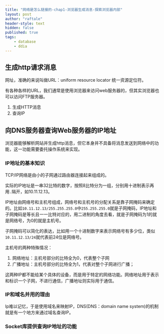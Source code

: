 ```yaml
---
title: "网络是怎么链接的-chap1-浏览器生成消息-探索浏览器内部"
layout: post
author: "raftale"
header-style: text
hidden: false
published: true
tags:
    - database
    - ddia
---
```

## 生成http请求消息

网址，准确的来说叫做URL：uniform resource locator 统一资源定位符。

有各种各样的URL，我们通常是使用浏览器来访问web服务器的，但其实浏览器也可以访问FTP服务器。

1. 生成HTTP消息
2. 查询IP

## 向DNS服务器查询Web服务器的IP地址
浏览器能够解析网站并生成http消息，但它本身并不具备将消息发送到网络中的功能，这一功能需要委托操作系统来实现。

### IP地址的基本知识
TCP/IP网络是由小的子网通过路由器连接起来组成的。

实际的IP地址是一串32比特的数字，按照8比特分为一组，分别用十进制表示再用`.`隔开，如10.11.12.13。

IP地址由网络号和主机号组成，网络号和主机号的分配关系是靠子网掩码来确定的。比如`10.11.12.13/255.255.255.0`中`255.255.255.0`就是子网掩码，IP地址和子网掩码是等长且一一比特对应的，用二进制的角度去看，就是子网掩码为1的就是网络号，为0的就是主机号。

子网掩码可以简化的表达，比如用一个十进制数字来表示网络号有多少位，类似`10.11.12.13/24`就代表前24位是网络号。

主机号的两种特殊情况：
1. 网络地址：主机号部分的比特全为0，代表整个子网
2. 广播地址：主机号部分的比特全为1，代表对整个子网进行广播；

这两种IP都不能给某个具体的设备，而是用于特定的网络功能。网络地址用于表示和标识一个子网，不进行通信，广播地址则实际用于通信。

### IP和域名并用的理由
Ip难以记忆，于是使用域名来映射IP，DNS(DNS：domain name system)的机制就是有一个地方来通过域名查询IP。

### Socket库提供查询IP地址的功能




